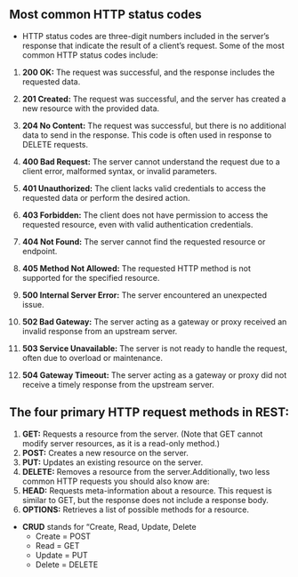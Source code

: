 ## Most common HTTP status codes

- HTTP status codes are three-digit numbers included in the server’s response that indicate the result of a client’s request. Some of the most common HTTP status codes include:

1. **200 OK:** The request was successful, and the response includes the requested data.

2. **201 Created:** The request was successful, and the server has created a new resource with the provided data.

3. **204 No Content:** The request was successful, but there is no additional data to send in the response. This code is often used in response to DELETE requests.

4. **400 Bad Request:** The server cannot understand the request due to a client error, malformed syntax, or invalid parameters.

5. **401 Unauthorized:** The client lacks valid credentials to access the requested data or perform the desired action.

6. **403 Forbidden:** The client does not have permission to access the requested resource, even with valid authentication credentials.

7. **404 Not Found:** The server cannot find the requested resource or endpoint.

8. **405 Method Not Allowed:** The requested HTTP method is not supported for the specified resource.

9. **500 Internal Server Error:** The server encountered an unexpected issue.

10. **502 Bad Gateway:** The server acting as a gateway or proxy received an invalid response from an upstream server.

11. **503 Service Unavailable:** The server is not ready to handle the request, often due to overload or maintenance.

12. **504 Gateway Timeout:** The server acting as a gateway or proxy did not receive a timely response from the upstream server.

## The four primary HTTP request methods in REST:

1. **GET:** Requests a resource from the server. (Note that GET cannot modify server resources, as it is a read-only method.)
2. **POST:** Creates a new resource on the server.
3. **PUT:** Updates an existing resource on the server.
4. **DELETE:** Removes a resource from the server.Additionally, two less common HTTP requests you should also know are:
5. **HEAD:** Requests meta-information about a resource. This request is similar to GET, but the response does not include a response body.
6. **OPTIONS:** Retrieves a list of possible methods for a resource.
- **CRUD** stands for “Create, Read, Update, Delete
  - Create = POST
  - Read = GET
  - Update = PUT
  - Delete = DELETE

